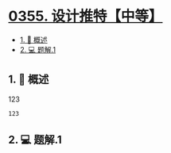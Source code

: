 # [0355. 设计推特【中等】](https://github.com/Tdahuyou/TNotes.leetcode/tree/main/notes/0355.%20%E8%AE%BE%E8%AE%A1%E6%8E%A8%E7%89%B9%E3%80%90%E4%B8%AD%E7%AD%89%E3%80%91)

<!-- region:toc -->

- [1. 📝 概述](#1--概述)
- [2. 💻 题解.1](#2--题解1)

<!-- endregion:toc -->

## 1. 📝 概述

123

```
123
```

## 2. 💻 题解.1
